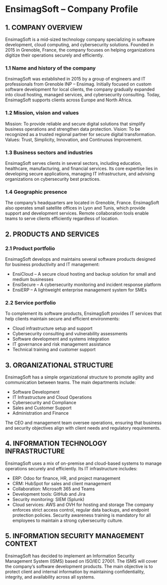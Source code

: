 # EnsimagSoft – Company Profile

## 1. COMPANY OVERVIEW

EnsimagSoft is a mid-sized technology company specializing in software development, cloud computing, and cybersecurity solutions. Founded in 2015 in Grenoble, France, the company focuses on helping organizations digitize their operations securely and efficiently.

### 1.1 Name and history of the company
EnsimagSoft was established in 2015 by a group of engineers and IT professionals from Grenoble INP – Ensimag. Initially focused on custom software development for local clients, the company gradually expanded into cloud hosting, managed services, and cybersecurity consulting. Today, EnsimagSoft supports clients across Europe and North Africa.

### 1.2 Mission, vision and values
Mission: To provide reliable and secure digital solutions that simplify business operations and strengthen data protection.
Vision: To be recognized as a trusted regional partner for secure digital transformation.
Values: Trust, Simplicity, Innovation, and Continuous Improvement.

### 1.3 Business sectors and industries
EnsimagSoft serves clients in several sectors, including education, healthcare, manufacturing, and financial services. Its core expertise lies in developing secure applications, managing IT infrastructure, and advising organizations on cybersecurity best practices.

### 1.4 Geographic presence
The company’s headquarters are located in Grenoble, France. EnsimagSoft also operates small satellite offices in Lyon and Tunis, which provide support and development services. Remote collaboration tools enable teams to serve clients efficiently regardless of location.


## 2. PRODUCTS AND SERVICES

### 2.1 Product portfolio
EnsimagSoft develops and maintains several software products designed for business productivity and IT management:
*   EnsiCloud – A secure cloud hosting and backup solution for small and medium businesses
*   EnsiSecure – A cybersecurity monitoring and incident response platform
*   EnsiERP – A lightweight enterprise management system for SMEs

### 2.2 Service portfolio
To complement its software products, EnsimagSoft provides IT services that help clients maintain secure and efficient environments:
*   Cloud infrastructure setup and support
*   Cybersecurity consulting and vulnerability assessments
*   Software development and systems integration
*   IT governance and risk management assistance
*   Technical training and customer support


## 3. ORGANIZATIONAL STRUCTURE

EnsimagSoft has a simple organizational structure to promote agility and communication between teams. The main departments include:
*   Software Development
*   IT Infrastructure and Cloud Operations
*   Cybersecurity and Compliance
*   Sales and Customer Support
*   Administration and Finance

The CEO and management team oversee operations, ensuring that business and security objectives align with client needs and regulatory requirements.


## 4. INFORMATION TECHNOLOGY INFRASTRUCTURE

EnsimagSoft uses a mix of on-premise and cloud-based systems to manage operations securely and efficiently. Its IT infrastructure includes:
*   ERP: Odoo for finance, HR, and project management
*   CRM: HubSpot for sales and client management
*   Collaboration: Microsoft 365 and Teams
*   Development tools: GitHub and Jira
*   Security monitoring: SIEM (Splunk)
*   Cloud services: AWS and OVH for hosting and storage
The company enforces strict access control, regular data backups, and endpoint protection policies. Security awareness training is mandatory for all employees to maintain a strong cybersecurity culture.


## 5. INFORMATION SECURITY MANAGEMENT CONTEXT

EnsimagSoft has decided to implement an Information Security Management System (ISMS) based on ISO/IEC 27001. The ISMS will cover the company’s software development products. The main objective is to protect client and internal information by maintaining confidentiality, integrity, and availability across all systems.
